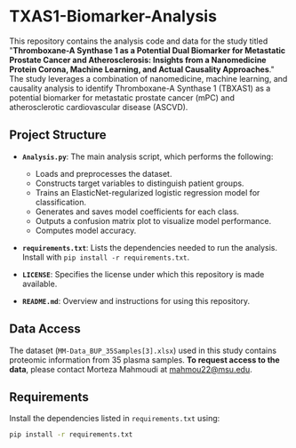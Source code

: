 # TXAS1-Biomarker-Analysis

This repository contains the analysis code and data for the study titled "**Thromboxane-A Synthase 1 as a Potential Dual Biomarker for Metastatic Prostate Cancer and Atherosclerosis: Insights from a Nanomedicine Protein Corona, Machine Learning, and Actual Causality Approaches**." The study leverages a combination of nanomedicine, machine learning, and causality analysis to identify Thromboxane-A Synthase 1 (TBXAS1) as a potential biomarker for metastatic prostate cancer (mPC) and atherosclerotic cardiovascular disease (ASCVD).

## Project Structure

- **`Analysis.py`**: The main analysis script, which performs the following:
  - Loads and preprocesses the dataset.
  - Constructs target variables to distinguish patient groups.
  - Trains an ElasticNet-regularized logistic regression model for classification.
  - Generates and saves model coefficients for each class.
  - Outputs a confusion matrix plot to visualize model performance.
  - Computes model accuracy.

- **`requirements.txt`**: Lists the dependencies needed to run the analysis. Install with `pip install -r requirements.txt`.

- **`LICENSE`**: Specifies the license under which this repository is made available.

- **`README.md`**: Overview and instructions for using this repository.

## Data Access

The dataset (`MM-Data_BUP_35Samples[3].xlsx`) used in this study contains proteomic information from 35 plasma samples. **To request access to the data**, please contact Morteza Mahmoudi at <mahmou22@msu.edu>. 

## Requirements

Install the dependencies listed in `requirements.txt` using:

```bash
pip install -r requirements.txt
